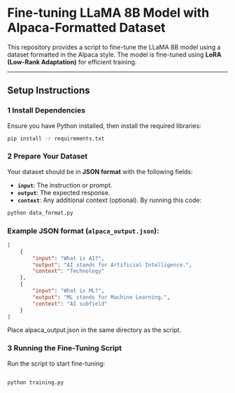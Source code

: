 # Fine-tuning LLaMA 8B Model with Alpaca-Formatted Dataset

This repository provides a script to fine-tune the LLaMA 8B model using a dataset formatted in the Alpaca style. The model is fine-tuned using **LoRA (Low-Rank Adaptation)** for efficient training.

---

##  **Setup Instructions**

### 1️ Install Dependencies
Ensure you have Python installed, then install the required libraries:

```bash
pip install -r requirements.txt
```
### 2️ Prepare Your Dataset  

Your dataset should be in **JSON format** with the following fields:  

- **`input`**: The instruction or prompt.  
- **`output`**: The expected response.  
- **`context`**: Any additional context (optional).
By running this code:
```bash
python data_format.py
```

### Example JSON format (`alpaca_output.json`):  

```json
[
    {
        "input": "What is AI?",
        "output": "AI stands for Artificial Intelligence.",
        "context": "Technology"
    },
    {
        "input": "What is ML?",
        "output": "ML stands for Machine Learning.",
        "context": "AI subfield"
    }
]
```
Place alpaca_output.json in the same directory as the script.
### 3 Running the Fine-Tuning Script
Run the script to start fine-tuning:

```bash

python training.py
```
